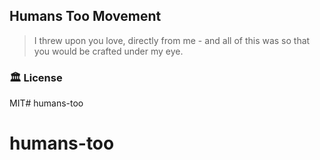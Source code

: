 ## Humans Too Movement
> I threw upon you love, directly from me - and all of this was so that you would be crafted under my eye.


### 🏛️ License
MIT# humans-too
# humans-too
